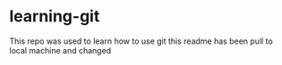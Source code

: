 # learning-git

This repo was used to learn how to use git 
this readme has been pull to local machine and changed
